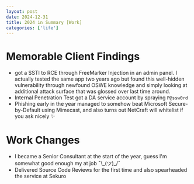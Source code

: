 ```yaml
---
layout: post
date: 2024-12-31
title: 2024 in Summary [Work]
categories: ['life']
---
```



# Memorable Client Findings
- got a SSTI to RCE through FreeMarker Injection in an admin panel. I actually tested the same app two years ago but found this well-hidden vulnerability through newfound OSWE knowledge and simply looking at additional attack surface that was glossed over last time around.
- Internal Penetration Test got a DA service account by spraying `P@ssw0rd` 
- Phishing early in the year managed to somehow beat Microsoft Secure-by-Default using Mimecast, and also turns out NetCraft will whitelist if you ask nicely :sparkles: 

<div class="divider"></div>

# Work Changes

- I became a Senior Consultant at the start of the year, guess I'm somewhat good enough my at job  ¯\\\_(ツ)\_/¯  
- Delivered Source Code Reviews for the first time and also spearheaded the service at Sekuro
